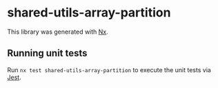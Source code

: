 # shared-utils-array-partition

This library was generated with [Nx](https://nx.dev).

## Running unit tests

Run `nx test shared-utils-array-partition` to execute the unit tests via [Jest](https://jestjs.io).

